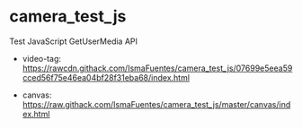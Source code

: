 # camera_test_js

Test JavaScript GetUserMedia API

- video-tag: https://rawcdn.githack.com/IsmaFuentes/camera_test_js/07699e5eea59cced56f75e46ea04bf28f31eba68/index.html

- canvas: https://raw.githack.com/IsmaFuentes/camera_test_js/master/canvas/index.html

